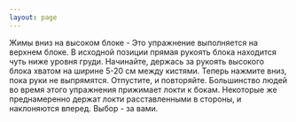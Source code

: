 ```yaml
---
layout: page
---
```

Жимы вниз на высоком блоке - Это упражнение выполняется на верхнем блоке. В исходной позиции прямая рукоять блока находится чуть ниже уровня груди. Начинайте, держась за рукоять высокого блока хватом на ширине 5-20 см между кистями. Теперь нажмите вниз, пока руки не выпрямятся. Отпустите, и повторяйте. Большинство людей во время этого упражнения прижимает локти к бокам. Некоторые же преднамеренно держат локти расставленными в стороны, и наклоняются вперед. Выбор - за вами.